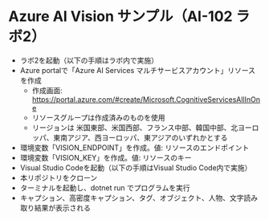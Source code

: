 # Azure AI Vision サンプル（AI-102 ラボ2）

- ラボ2を起動（以下の手順はラボ内で実施）
- Azure portalで「Azure AI Services マルチサービスアカウント」リソースを作成
  - 作成画面: https://portal.azure.com/#create/Microsoft.CognitiveServicesAllInOne
  - リソースグループは作成済みのものを使用
  - リージョンは 米国東部、米国西部、フランス中部、韓国中部、北ヨーロッパ、東南アジア、西ヨーロッパ、東アジアのいずれかとする
- 環境変数「VISION_ENDPOINT」を作成。値: リソースのエンドポイント
- 環境変数「VISION_KEY」を作成。値: リソースのキー
- Visual Studio Codeを起動（以下の手順はVisual Studio Code内で実施）
- 本リポジトリをクローン
- ターミナルを起動し、dotnet run でプログラムを実行
- キャプション、高密度キャプション、タグ、オブジェクト、人物、文字読み取り結果が表示される
  